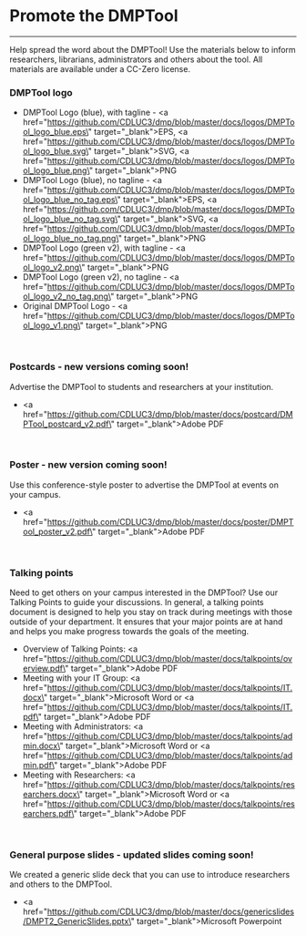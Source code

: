 <h1>Promote the DMPTool</h1>
<hr>

Help spread the word about the DMPTool! Use the materials below to inform researchers, librarians, administrators and others about the tool. All materials are available under a CC-Zero license.
<br>
<h3>DMPTool logo</h3>

- DMPTool Logo (blue), with tagline - <a href=\"https://github.com/CDLUC3/dmp/blob/master/docs/logos/DMPTool_logo_blue.eps\" target=\"_blank\">EPS</a>, <a href=\"https://github.com/CDLUC3/dmp/blob/master/docs/logos/DMPTool_logo_blue.svg\" target=\"_blank\">SVG</a>, <a href=\"https://github.com/CDLUC3/dmp/blob/master/docs/logos/DMPTool_logo_blue.png\" target=\"_blank\">PNG</a>         
- DMPTool Logo (blue), no tagline - <a href=\"https://github.com/CDLUC3/dmp/blob/master/docs/logos/DMPTool_logo_blue_no_tag.eps\" target=\"_blank\">EPS</a>, <a href=\"https://github.com/CDLUC3/dmp/blob/master/docs/logos/DMPTool_logo_blue_no_tag.svg\" target=\"_blank\">SVG</a>, <a href=\"https://github.com/CDLUC3/dmp/blob/master/docs/logos/DMPTool_logo_blue_no_tag.png\" target=\"_blank\">PNG</a>   
- DMPTool Logo (green v2), with tagline - <a href=\"https://github.com/CDLUC3/dmp/blob/master/docs/logos/DMPTool_logo_v2.png\" target=\"_blank\">PNG</a>   
- DMPTool Logo (green v2), no tagline - <a href=\"https://github.com/CDLUC3/dmp/blob/master/docs/logos/DMPTool_logo_v2_no_tag.png\" target=\"_blank\">PNG</a>   
- Original DMPTool Logo - <a href=\"https://github.com/CDLUC3/dmp/blob/master/docs/logos/DMPTool_logo_v1.png\" target=\"_blank\">PNG</a>   
<br>

<h3>Postcards - new versions coming soon!</h3>

Advertise the DMPTool to students and researchers at your institution.    

- <a href=\"https://github.com/CDLUC3/dmp/blob/master/docs/postcard/DMPTool_postcard_v2.pdf\" target=\"_blank\">Adobe PDF</a> 
  
<br>

<h3>Poster - new version coming soon!</h3>

Use this conference-style poster to advertise the DMPTool at events on your campus.   
- <a href=\"https://github.com/CDLUC3/dmp/blob/master/docs/poster/DMPTool_poster_v2.pdf\" target=\"_blank\">Adobe PDF</a>   
<br>

<h3>Talking points</h3>

Need to get others on your campus interested in the DMPTool? Use our Talking Points to guide your discussions. In general, a talking points document is designed to help you stay on track during meetings with those outside of your department. It ensures that your major points are at hand and helps you make progress towards the goals of the meeting.   

- Overview of Talking Points: <a href=\"https://github.com/CDLUC3/dmp/blob/master/docs/talkpoints/overview.pdf\" target=\"_blank\">Adobe PDF</a>   
- Meeting with your IT Group: <a href=\"https://github.com/CDLUC3/dmp/blob/master/docs/talkpoints/IT.docx\" target=\"_blank\">Microsoft Word</a> or <a href=\"https://github.com/CDLUC3/dmp/blob/master/docs/talkpoints/IT.pdf\" target=\"_blank\">Adobe PDF</a>   
- Meeting with Administrators: <a href=\"https://github.com/CDLUC3/dmp/blob/master/docs/talkpoints/admin.docx\" target=\"_blank\">Microsoft Word</a> or <a href=\"https://github.com/CDLUC3/dmp/blob/master/docs/talkpoints/admin.pdf\" target=\"_blank\">Adobe PDF</a>   
- Meeting with Researchers: <a href=\"https://github.com/CDLUC3/dmp/blob/master/docs/talkpoints/researchers.docx\" target=\"_blank\">Microsoft Word</a> or <a href=\"https://github.com/CDLUC3/dmp/blob/master/docs/talkpoints/researchers.pdf\" target=\"_blank\">Adobe PDF</a>   

<br>
<h3>General purpose slides - updated slides coming soon!</h3>

We created a generic slide deck that you can use to introduce researchers and others to the DMPTool.   
- <a href=\"https://github.com/CDLUC3/dmp/blob/master/docs/genericslides/DMPT2_GenericSlides.pptx\" target=\"_blank\">Microsoft Powerpoint</a>   

